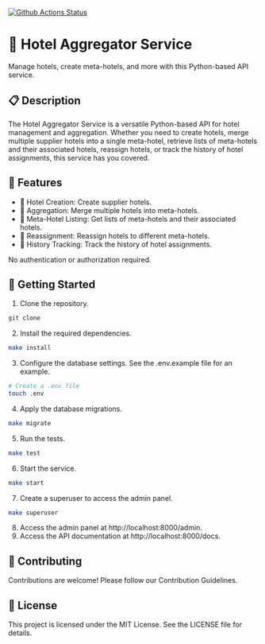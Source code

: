 [![Github Actions Status](https://github.com/NikGor/hotel-aggregator-service/workflows/Python%20CI/badge.svg)](https://github.com/NikGor/hotel-aggregator-service/actions)

# 🏨 Hotel Aggregator Service

Manage hotels, create meta-hotels, and more with this Python-based API service.

## 📋 Description

The Hotel Aggregator Service is a versatile Python-based API for hotel management and aggregation. Whether you need to create hotels, merge multiple supplier hotels into a single meta-hotel, retrieve lists of meta-hotels and their associated hotels, reassign hotels, or track the history of hotel assignments, this service has you covered.

## 🔧 Features

- 🏢 Hotel Creation: Create supplier hotels.
- 🔄 Aggregation: Merge multiple hotels into meta-hotels.
- 🏨 Meta-Hotel Listing: Get lists of meta-hotels and their associated hotels.
- 🔄 Reassignment: Reassign hotels to different meta-hotels.
- 📅 History Tracking: Track the history of hotel assignments.

No authentication or authorization required.
[]()

## 🚀 Getting Started

1. Clone the repository.

```bash
git clone
```

2. Install the required dependencies.

```bash
make install
```

3. Configure the database settings. See the .env.example file for an example.

```bash
# Create a .env file
touch .env
```

4. Apply the database migrations.

```bash
make migrate
```

5. Run the tests.

```bash
make test
```

6. Start the service.

```bash
make start
```

7. Create a superuser to access the admin panel.

```bash
make superuser
```

8. Access the admin panel at http://localhost:8000/admin.
9. Access the API documentation at http://localhost:8000/docs.


## 🤖 Contributing

Contributions are welcome! Please follow our Contribution Guidelines.

## 📄 License

This project is licensed under the MIT License. See the LICENSE file for details.